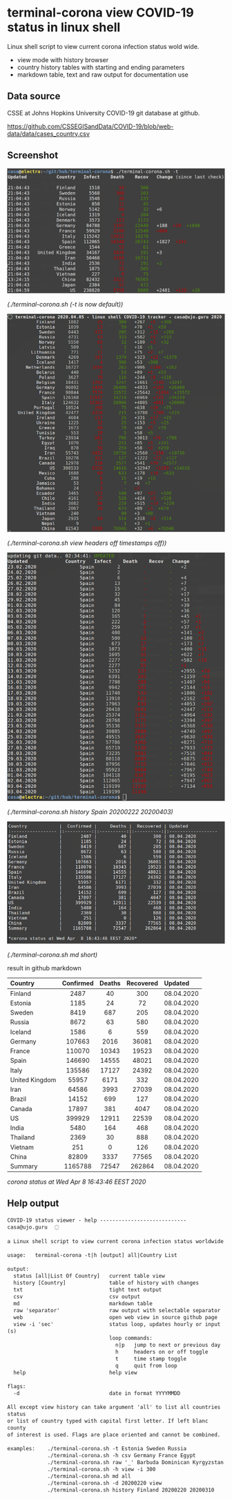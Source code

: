 # terminal-corona view COVID-19 status in linux shell

Linux shell script to view current corona infection status wold wide.

- view mode with history browser
- country history tables with starting and ending parameters
- markdown table, text and raw output for documentation use

## Data source

CSSE at Johns Hopkins University COVID-19 git database at github.

https://github.com/CSSEGISandData/COVID-19/blob/web-data/data/cases_country.csv


## Screenshot

![](terminal-corona.png)

*(./terminal-corona.sh (-t is now default))*


![](terminal-corona-view.png)

*(./terminal-corona.sh view headers off timestamps off))*


![](terminal-corona-history.png)

*(./terminal-corona.sh history Spain 20200222 20200403)*

![](terminal-corona-md.png)

*(./terminal-corona.sh md short)*

result in github markdown 

Country            |  Confirmed |     Deaths |  Recovered | Updated 
:----------------- |:----------:|:----------:|:----------:|:------------------
Finland            |       2487 |         40 |        300 | 08.04.2020 
Estonia            |       1185 |         24 |         72 | 08.04.2020 
Sweden             |       8419 |        687 |        205 | 08.04.2020 
Russia             |       8672 |         63 |        580 | 08.04.2020 
Iceland            |       1586 |          6 |        559 | 08.04.2020 
Germany            |     107663 |       2016 |      36081 | 08.04.2020 
France             |     110070 |      10343 |      19523 | 08.04.2020 
Spain              |     146690 |      14555 |      48021 | 08.04.2020 
Italy              |     135586 |      17127 |      24392 | 08.04.2020 
United Kingdom     |      55957 |       6171 |        332 | 08.04.2020 
Iran               |      64586 |       3993 |      27039 | 08.04.2020 
Brazil             |      14152 |        699 |        127 | 08.04.2020 
Canada             |      17897 |        381 |       4047 | 08.04.2020 
US                 |     399929 |      12911 |      22539 | 08.04.2020 
India              |       5480 |        164 |        468 | 08.04.2020 
Thailand           |       2369 |         30 |        888 | 08.04.2020 
Vietnam            |        251 |          0 |        126 | 08.04.2020 
China              |      82809 |       3337 |      77565 | 08.04.2020 
Summary            |    1165788 |      72547 |     262864 | 08.04.2020

*corona status at Wed Apr  8 16:43:46 EEST 2020*

## Help output

    COVID-19 status viewer - help ---------------------------- casa@ujo.guru   ҉

    a Linux shell script to view current corona infection status worldwide

    usage:   terminal-corona -t|h [output] all|Country List

    output:
      status [all|List Of Country]   current table view
      history [Country]              table of history with changes
      txt                            tight text output
      csv                            csv output
      md                             markdown table
      raw 'separator'                raw output with selectable separator
      web                            open web view in source github page
      view -i 'sec'                  status loop, updates hourly or input (s)
                                     loop commands:
                                       n|p   jump to next or previous day
                                       h     headers on or off toggle
                                       t     time stamp toggle
                                       q     quit from loop
      help                           help view

    flags:
      -d                             date in format YYYYMMDD

    All except view history can take argument 'all' to list all countries status
    or list of country typed with capital first letter. If left blanc county
    of interest is used. Flags are place oriented and cannot be combined.

    examples:    ./terminal-corona.sh -t Estonia Sweden Russia
                 ./terminal-corona.sh -h csv Germany France Egypt
                 ./terminal-corona.sh raw '_' Barbuda Dominican Kyrgyzstan
                 ./terminal-corona.sh -h view -i 300
                 ./terminal-corona.sh md all
                 ./terminal-corona.sh -d 20200220 view
                 ./terminal-corona.sh history Finland 20200220 20200310



